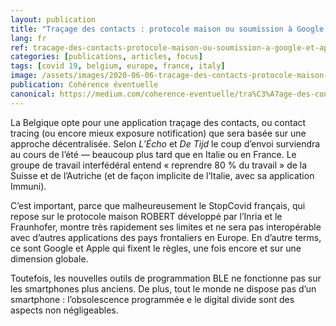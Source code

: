 ```yaml
---
layout: publication
title: "Traçage des contacts : protocole maison ou soumission à Google et Apple?"
lang: fr
ref: tracage-des-contacts-protocole-maison-ou-soumission-a-google-et-apple
categories: [publications, articles, focus]
tags: [covid 19, belgium, europe, france, italy]
image: /assets/images/2020-06-06-tracage-des-contacts-protocole-maison-ou-soumission-a-google-et-apple.jpg
publication: Cohérence éventuelle
canonical: https://medium.com/coherence-eventuelle/tra%C3%A7age-des-contacts-protocole-maison-ou-soumission-%C3%A0-google-et-apple-23c83c7366fa
---
```


La Belgique opte pour une application traçage des contacts, ou contact tracing (ou encore mieux exposure notification) que sera basée sur une approche décentralisée. Selon *L’Écho* et *De Tijd* le coup d’envoi surviendra au cours de l’été — beaucoup plus tard que en Italie ou en France. Le groupe de travail interfédéral entend « reprendre 80 % du travail » de la Suisse et de l’Autriche (et de façon implicite de l’Italie, avec sa application Immuni).

C’est important, parce que malheureusement le StopCovid français, qui repose sur le protocole maison ROBERT développé par l’Inria et le Fraunhofer, montre très rapidement ses limites et ne sera pas interopérable avec d’autres applications des pays frontaliers en Europe. En d’autre terms, ce sont Google et Apple qui fixent le règles, une fois encore et sur une dimension globale.

Toutefois, les nouvelles outils de programmation BLE ne fonctionne pas sur les smartphones plus anciens. De plus, tout le monde ne dispose pas d’un smartphone : l’obsolescence programmée e le digital divide sont des aspects non négligeables.
